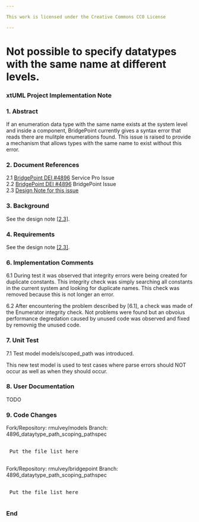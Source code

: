 ```yaml
---

This work is licensed under the Creative Commons CC0 License

---
```


# Not possible to specify datatypes with the same name at different levels.
### xtUML Project Implementation Note

### 1. Abstract

If an enumeration data type with the same name exists at the system level and inside a component, BridgePoint 
currently gives a syntax error that reads there are mulitple enumerations found. This issue is raised to provide a mechanism
that allows types with the same name to exist without this error.

### 2. Document References

<a id="2.1"></a>2.1 [BridgePoint DEI #4896](https://support.onefact.net/issues/4896) Service Pro Issue  
<a id="2.2"></a>2.2 [BridgePoint DEI #4896](https://support.onefact.net/issues/10177) BridgePoint Issue  
<a id="2.3"></a>2.3 [Design Note for this issue](4896_scoped_path.dnt.md)   

### 3. Background

See the design note [[2.3]](#2.3).  

### 4. Requirements

See the design note [[2.3]](#2.3).  

### 6. Implementation Comments

6.1 During test it was observed that integrity errors were being created for duplicate constants. This 
integrity check was simply searching all constants in the current system and looking for duplicate names.
This check was removed because this is not longer an error.

6.2 After encountering the problem described by [6.1], a check was made of the 
Enumerator integrity check. Not problems were found but an obvoius performance degredation 
caused by unused code was observed and fixed by removnig the unused code.
### 7. Unit Test

7.1 Test model models/scoped_path was introduced.

This new test model is used to test cases where parse errors should NOT occur as well as when they should occur.  

### 8. User Documentation

TODO 

### 9. Code Changes

Fork/Repository: rmulvey/models
Branch: 4896_dataytype_path_scoping_pathspec

<pre>

 Put the file list here 

</pre>

Fork/Repository: rmulvey/bridgepoint
Branch: 4896_dataytype_path_scoping_pathspec

<pre>

 Put the file list here 

</pre>

### End

